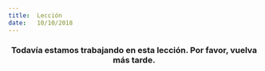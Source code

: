 ```yaml
---
title:  Lección
date:   10/10/2018
---
```


### <center>Todavía estamos trabajando en esta lección. Por favor, vuelva más tarde.</center>
